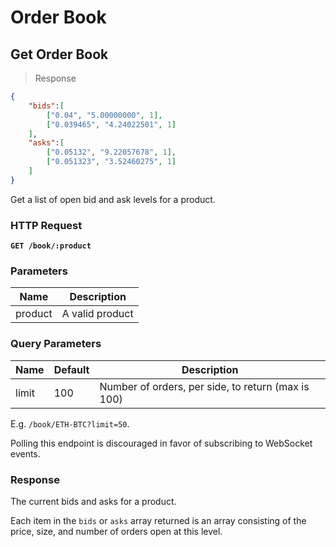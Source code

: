 # Order Book

## Get Order Book

> Response

```json
{
	"bids":[
		["0.04", "5.00000000", 1],
		["0.039465", "4.24022501", 1]
	],
	"asks":[
		["0.05132", "9.22057678", 1],
		["0.051323", "3.52460275", 1]
	]
}
```

Get a list of open bid and ask levels for a product.

### HTTP Request

**`GET /book/:product`**

### Parameters

Name | Description
---------- | -------
product | A valid product

### Query Parameters

Name | Default | Description
---------- | ---- | -------
limit | 100 | Number of orders, per side, to return (max is 100)

E.g. `/book/ETH-BTC?limit=50`.

Polling this endpoint is discouraged in favor of subscribing to WebSocket events.

### Response

The current bids and asks for a product.

Each item in the `bids` or `asks` array returned is an array consisting of the price, size, and number of orders open at this level.

